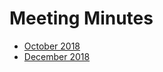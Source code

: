 # Meeting Minutes

- [October 2018](./october_2018/README.md)
- [December 2018](./december_2018/README.md)
